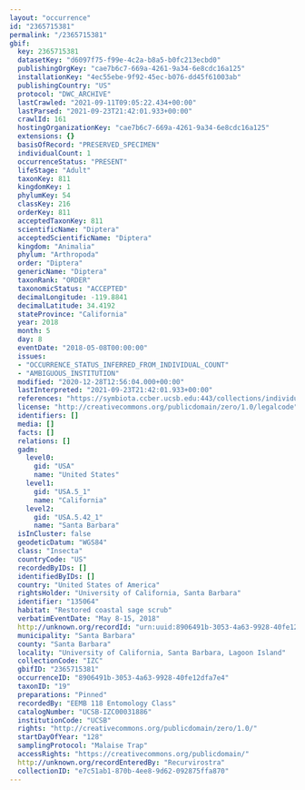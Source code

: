 ```yaml
---
layout: "occurrence"
id: "2365715381"
permalink: "/2365715381"
gbif:
  key: 2365715381
  datasetKey: "d6097f75-f99e-4c2a-b8a5-b0fc213ecbd0"
  publishingOrgKey: "cae7b6c7-669a-4261-9a34-6e8cdc16a125"
  installationKey: "4ec55ebe-9f92-45ec-b076-dd45f61003ab"
  publishingCountry: "US"
  protocol: "DWC_ARCHIVE"
  lastCrawled: "2021-09-11T09:05:22.434+00:00"
  lastParsed: "2021-09-23T21:42:01.933+00:00"
  crawlId: 161
  hostingOrganizationKey: "cae7b6c7-669a-4261-9a34-6e8cdc16a125"
  extensions: {}
  basisOfRecord: "PRESERVED_SPECIMEN"
  individualCount: 1
  occurrenceStatus: "PRESENT"
  lifeStage: "Adult"
  taxonKey: 811
  kingdomKey: 1
  phylumKey: 54
  classKey: 216
  orderKey: 811
  acceptedTaxonKey: 811
  scientificName: "Diptera"
  acceptedScientificName: "Diptera"
  kingdom: "Animalia"
  phylum: "Arthropoda"
  order: "Diptera"
  genericName: "Diptera"
  taxonRank: "ORDER"
  taxonomicStatus: "ACCEPTED"
  decimalLongitude: -119.8841
  decimalLatitude: 34.4192
  stateProvince: "California"
  year: 2018
  month: 5
  day: 8
  eventDate: "2018-05-08T00:00:00"
  issues:
  - "OCCURRENCE_STATUS_INFERRED_FROM_INDIVIDUAL_COUNT"
  - "AMBIGUOUS_INSTITUTION"
  modified: "2020-12-28T12:56:04.000+00:00"
  lastInterpreted: "2021-09-23T21:42:01.933+00:00"
  references: "https://symbiota.ccber.ucsb.edu:443/collections/individual/index.php?occid=135064"
  license: "http://creativecommons.org/publicdomain/zero/1.0/legalcode"
  identifiers: []
  media: []
  facts: []
  relations: []
  gadm:
    level0:
      gid: "USA"
      name: "United States"
    level1:
      gid: "USA.5_1"
      name: "California"
    level2:
      gid: "USA.5.42_1"
      name: "Santa Barbara"
  isInCluster: false
  geodeticDatum: "WGS84"
  class: "Insecta"
  countryCode: "US"
  recordedByIDs: []
  identifiedByIDs: []
  country: "United States of America"
  rightsHolder: "University of California, Santa Barbara"
  identifier: "135064"
  habitat: "Restored coastal sage scrub"
  verbatimEventDate: "May 8-15, 2018"
  http://unknown.org/recordId: "urn:uuid:8906491b-3053-4a63-9928-40fe12dfa7e4"
  municipality: "Santa Barbara"
  county: "Santa Barbara"
  locality: "University of California, Santa Barbara, Lagoon Island"
  collectionCode: "IZC"
  gbifID: "2365715381"
  occurrenceID: "8906491b-3053-4a63-9928-40fe12dfa7e4"
  taxonID: "19"
  preparations: "Pinned"
  recordedBy: "EEMB 118 Entomology Class"
  catalogNumber: "UCSB-IZC00031886"
  institutionCode: "UCSB"
  rights: "http://creativecommons.org/publicdomain/zero/1.0/"
  startDayOfYear: "128"
  samplingProtocol: "Malaise Trap"
  accessRights: "https://creativecommons.org/publicdomain/"
  http://unknown.org/recordEnteredBy: "Recurvirostra"
  collectionID: "e7c51ab1-870b-4ee8-9d62-092875ffa870"
---
```

